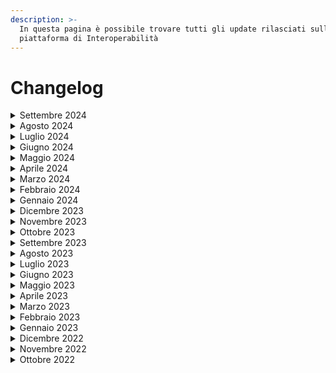 ```yaml
---
description: >-
  In questa pagina è possibile trovare tutti gli update rilasciati sulla
  piattaforma di Interoperabilità
---
```


# Changelog



<details>

<summary>Settembre 2024</summary>

### 1.0.108

**4 settembre**

* Fix al report per SEND
* Rilascio di attività propedeutiche per la migrazione verso la region di Milano di AWS

</details>

<details>

<summary>Agosto 2024</summary>

### 1.0.107

**23 agosto**

* Adeguamento infrastrutturale

### 1.0.106

**9 agosto**

* Bug fixing

### 1.0.105

**7 agosto**

* Bug fixing

</details>

<details>

<summary>Luglio 2024</summary>

### 1.0.104

**30 luglio**

* Bug fixing

### 1.0.103

**29 luglio**

* Bug fixing
* Possibilità di modificare la descrizione di un e-service già pubblicato
* Aggiunta di campi precompilati quando si va a creare una nuova versione di e-service
* Aggiunta link alle best practice per la nomenclatura degli e-service
* Aggiunta link all'OpenAPI checker
* Presenza del correlationID che viene esposto in caso di errore durante la pubblicazione di un e-service

### 1.0.102

**23 luglio**

* Bug fixing

### 1.0.101

**17 luglio**

* Bug fixing

### 1.0.100

**12 luglio**

* Bug fixing
* Adeguamento infrastrutturale

### 1.0.99

**2 luglio**

* Bug fixing
* Rilasciata la nuova feature di import / export degli e-service da un ambiente all'altro
* Rilasciata la nuova feature di invio di mail all'erogatore di un e-service come notifica quando c'è una richiesta di fruizione da approvare

</details>

<details>

<summary>Giugno 2024</summary>

### 1.0.98

**25 giugno**

* Bug fixing
* Aggiunta la possibilità di modificare la documentazione all'interno di e-service già pubblicati senza dover creare una nuova versione

### 1.0.97

**23 giugno**

* Bug fixing
* Adeguamento infrastrutturale

### 1.0.96

**19 giugno**

* Bug fixing

### 1.0.95

**17 giugno**

* Bug fixing

### 1.0.94

**5 giugno**

* Bug fixing

### 1.0.93

**4 giugno**

* Bug fixing

</details>

<details>

<summary>Maggio 2024</summary>

### 1.0.92

**30 maggio**

* Bug fixing
* Aggiunta possibilità di modificare la durata del voucher e le soglie di carico dell'e-service senza creare una nuova versione
* Integrazione di MixPanel e OneTrust sul sito PDND Interoperabilità
* Aggiunta la possibilità di clonare una finalità associandola ad un e-service differente da quello di partenza

### 1.0.91

**23 maggio**

* Bug fixing

### 1.0.90

**9 maggio**

* Bug fixing

### 1.0.89

**6 maggio**

* Bug fixing

</details>

<details>

<summary>Aprile 2024</summary>

### 1.0.88

**29 aprile**

* Adeguamento infrastrutturale
* Abilitazione per le assicurazioni estere all'entrata in piattaforma

### 1.0.87

**22 aprile**

* Bug fixing

### 1.0.86

**17 aprile**

* Aggiornamenti del back office

### 1.0.85

**9 aprile**

* Aggiornamento metriche pubbliche



</details>

<details>

<summary>Marzo 2024</summary>

### 1.0.84

**28 marzo**

* Bug fixing

### 1.0.83

**27 marzo**

* Bug fixing

### 1.0.82

**26 marzo**

* Bug fixing

### 1.0.81

**19 marzo**

* Bug fixing

### 1.0.80

**18 marzo**

* Bug fixing

### 1.0.79

**15 marzo**

* Aggiornamento metriche per pubblicazione su dashboard pubblica e open data

</details>

<details>

<summary>Febbraio 2024</summary>

### 1.0.78

**19 febbraio**

* Aggiunta degli attributi self-service (un utente di un ente autorizzato alla creazione di attributi certificati può crearli e assegnarli direttamente dalla UI)
* Aggiornamento metriche per la dashboard pubblica
* Bug fixing

### 1.0.77

**8 febbraio**

* Automazione per l'estrazione delle metriche relative ai token per la dashboard pubblica
* Bug fixing

</details>

<details>

<summary>Gennaio 2024</summary>

### 1.0.75 e 1.0.76

**26 gennaio**

* Bug fixing

### 1.0.74

**24 gennaio**

* Bug fixing

### 1.0.73

**16 gennaio**

* Bug fixing

### 1.0.72

**12 gennaio**

* Bug fixing

### 1.0.71

**11 gennaio**

* Bug fixing

### 1.0.70

**9 gennaio**

* Bug fixing

</details>

<details>

<summary>Dicembre 2023</summary>

### 1.0.69

**22 dicembre**

* Bug fixing

### 1.0.68

**20 dicembre**

* Bug fixing

### 1.0.67

**19 dicembre**

* Bug fixing

### 1.0.65 e 1.0.66

**15 dicembre**

* Bug fixing

### 1.0.64

**13 dicembre**

* Aggiornamento UX/UI di piattaforma
* Aggiunta dell’URL .well-known alla scheda e-service dell’erogatore
* Aggiunta alla documentazione della lezione di “Creazione chiavi”
* Aggiornamento del flusso di fruizione dell’e-service se è sospeso
* Aggiornamento della vista del catalogo pubblico
* Aggiornamento della vista del tool di debug del voucher
* Aggiornamento vista dell’elenco delle finalità di erogatore e fruitore
* Aggiornamento vista della singola finalità di erogatore e fruitore
* Aggiornamento vista dell’elenco delle richieste di fruizione dell’erogatore
* Aggiornamento vista dell’elenco degli e-service dell’erogatore
* Aggiornamento vista del singolo client
* Aggiornamento vista dell’elenco dei client
* Aggiornamento vista della creazione del client
* Aggiornamento vista della creazione dell’e-service
* Aggiornamento vista della singola chiave
* Aggiornamento vista della singola scheda dell’e-service di erogatore e fruitore
* Aggiornamento vista della singola richiesta di fruizione di erogatore e fruitore
* Aggiunta la possibilità di scaricare la documentazione tecnica dell’e-service dell’erogatore
* Bug fixing

### 1.0.63

**6 dicembre**

* Bug fixing

</details>

<details>

<summary>Novembre 2023</summary>

### 1.0.62

**14 novembre**

* Bug fixing

### 1.0.61

**13 novembre**

* Rilascio automazione generazione metriche giornaliere: pubblicazione e-service e abilitazione enti

### **1.0.60**

**6 novembre**

* Abilitazione per le assicurazioni all'entrata in piattaforma

</details>

<details>

<summary>Ottobre 2023</summary>

### 1.0.59

**25 ottobre**

* Bug fixing

### 1.0.58

**25 ottobre**

* Bug fixing

### 1.0.57

**23 ottobre**

* Bug fixing
* Rilascio della nuova funzione di erogazione inversa
* Abilitazione dell'Autorità Nazionale Anticorruzione alla piattaforma

### 1.0.56

**10 ottobre**

* Bug fixing

</details>

<details>

<summary>Settembre 2023</summary>

### 1.0.55

**27 settembre**

* Bug fixing

### 1.0.54

**18 settembre**

* Bug fixing

### 1.0.53

**15 settembre**

* Bug fixing
* Esposizione metriche e-service

### 1.0.52

**11 settembre**

* Aggiornamento vista crezione finalità
* Mail di contatto obbligatoria per tutti gli enti
* Bug fixing

</details>

<details>

<summary>Agosto 2023</summary>

### 1.0.51

**3 agosto**

* Bug fixing

### 1.0.50

**2 agosto**

* Bug fixing

</details>

<details>

<summary>Luglio 2023</summary>

### 1.0.49

**31 luglio**

* Aggiornamento UI (gestione attributi, form analisi del rischio, intestazioni)
* Segnalazione dell’ambiente nel quale l’utente si trova
* Segnalazione delle finestre di maintenance direttamente all’interno del prodotto
* Aggiunta del tool per permettere agli utenti di debuggare la client assertion in autonomia
* Esportazione date mancanti
* Obbligo di indicare se la finalità è a titolo gratuito o oneroso&#x20;
* Possibilità di inserire la data di scadenza per gli attributi verificati
* Archiviazione manuale della richiesta di fruizione (lato fruitore)
* Bug fixing

### 1.0.48

**14 luglio**

* Rilascio del nuovo [catalogo degli e-service](https://www.interop.pagopa.it/catalogo) sul sito di Interoperabilità

### 1.0.47

**7 luglio**

* Allineamento e aggiornamento delle dashboard su [https://www.interop.pagopa.it/numeri](https://www.interop.pagopa.it/numeri)

### 1.0.46

**4 luglio**

* Bug fixing
* Aggiornamento di feature degli attributi all'interno di un e-service

</details>

<details>

<summary>Giugno 2023</summary>

### 1.0.45

**22 giugno**

* Bug fixing

### 1.0.44

**20 giugno**

* Aggiunta attributo certificato Pubbliche Amministrazioni
* Bug fixing

### 1.0.43

**9 giugno**

* Bug fixing

</details>

<details>

<summary>Maggio 2023</summary>

### 1.0.42

**25 maggio**

* Adeguamento infrastrutturale

### 1.0.41

**25 maggio**

* Bug fixing

### 1.0.40

**22 maggio**

* Supporto alla gestione delle chiavi pubbliche
* Aggiunta la possibilità di inserire informazione pseudoanonimizzate all’interno del token
* Adeguamento infrastrutturale

### 1.0.39

**22 maggio**

* Bug fixing
* ID API visibili in UI
* Aggiunta la possibilità di selezionare un ente come attributo certificato
* Aggiunta la possibilità di trasmettere e tracciare dati complementari alla richiesta

</details>

<details>

<summary>Aprile 2023</summary>

### 1.0.38

**26 aprile**

* Bug fixing

### 1.0.37

**17 aprile**

* Bug fixing
* Aggiunta la possibilità di cambio prodotto PagoPA
* Aggiunta la possibilità di cambio Operatore
* Aggiornate le viste come Operatore sicurezza o Operatore API
* Aggiornato funzionamento dei filtri
* Aggiornamento UI catalogo e-service
* Aggiornamento UI guida ottenimento voucher
* Aggiornamento UI guida di generazione chiave pubblica

</details>

<details>

<summary>Marzo 2023</summary>

### **2 marzo**

* Rilascio in produzione del nuovo ambiente di Collaudo che sostituisce quello di Test e permette maggiori funzionalità
* Rilascio della nuova [dashboard](https://www.interop.pagopa.it/numeri) sulle metriche di PDND Interoperabilità

</details>

<details>

<summary>Febbraio 2023</summary>

### 1.0.36

**28 febbraio**

* Bug fixing

### 1.0.35

**28 febbraio**

* Bug fixing

### 1.0.34

**27 febbraio**

* Bug fixing

### 1.0.33

**23 febbraio**

* Bug fixing

### 1.0.32

**21 febbraio**

* Bug fixing
* Supporto a listing degli e-service con paginazione e filtri
* Supporto a listing delle richieste di fruizione con paginazione e filtri
* Supporto a listing delle finalità con paginazione e filtri
* Estensione API backend for frontend
* Predisposizione del flusso per i report sulle metriche della PDND Interoperabilità
* Predisposizione del flusso per le metriche PAdigitale
* Predisposizione del flusso per le metriche destinate alla dashboard
* Miglioramenti gestione errori al primo caricamento dell'applicativo
* Aggiornamento UI catalogo e-service
* Aggiunta memorizzazione della finalità selezionata nella selezione del primo step delle istruzioni per l'ottenimento voucher
* Aggiunta di restrizioni sui caratteri minimi in vari campi di input
* Rimozione dei campi "id della fonte autoritativa" e "nome della fonte autoritativa" dagli attributi in creazione e lettura

### 1.0.31

**8 febbraio**

* Bug fixing

</details>

<details>

<summary>Gennaio 2023</summary>

### 1.0.30

**26 gennaio**

* Bug fixing

### 1.0.29

**23 gennaio**

* Supporto alla mail di contatto dell'ente erogatore
* Supporto al listing e nuovo design del catalogo e-service &#x20;
* Supporto alla nuova scheda "Anagrafica Ente"
* Aggiunta URL e-service ad API di recupero e-service
* Aggiunta della sezione "Link utili" nella pagina di dettaglio dell'e-service
* Bug fixing
* Internal enhancement
* Migliorato il feedback di caricamento dati

### 1.0.28

**9 gennaio**

* Bug fixing

</details>

<details>

<summary>Dicembre 2022</summary>

### 1.0.27

**29 dicembre**

* Aggiunto un nuovo processo per la generazione delle metriche per PA-Digitale

### 1.0.26

**21 dicembre**

* Bug fixing

</details>

<details>

<summary>Novembre 2022</summary>

### 1.0.25

**17 novembre**

* Bug fixing

### 1.0.24

**16 novembre**

* Bug fixing

### 1.0.23

**10 novembre**

* Integrazione per le notifiche di eventi relativi agli e-service
* Aggiornata vista di accettazione termini di servizio
* Bug fixing

### 1.0.22

**3 novembre**

* Ordinamento campi della sezione analisi del rischio
* Bug fixing

</details>

<details>

<summary>Ottobre 2022</summary>

### **1.0.21**

**28 ottobre**

* Aggiunta del messaggio che il fruitore di un e-service può inviare all'erogatore durante la richiesta di fruizione
* Aggiunta possibilità di scaricare documenti richieste di fruizione
* Aggiunta pagina di informazioni Anagrafica Ente attivo in sessione
* Aggiunta possibilità di revoca attributi dichiarati
* Aggiunta possibilità di download documento analisi di rischio
* Rimossa pagina di gestione operatori API
* Aggiunto link nella navigazione laterale che porta alla gestione degli operatori API in Self Care
* Semplificato form di analisi del rischio
* Bug fixing

### 1.0.20

**18 ottobre**

* Rilascio in produzione della piattaforma
* Gestione attributi certificati (assegnamento e revoca)
* Gestione attributi dichiarati (assegnamento e revoca)&#x20;
* Gestione attributi verificati (assegnamento e revoca)&#x20;
* Estensione del ciclo di vita della richiesta di fruizione: bozza, pubblicazione e rifiuto di una richiesta&#x20;
* Generazione e download del documento di richiesta di fruizione
* Aggiunta alla richiesta di fruizione della documentazione integrativa del fruitore&#x20;
* Rate limiting API
* L'erogatore può iscriversi come fruitore ad un proprio e-service&#x20;
* Aggiunta feature per consentire all'erogatore di gestire manualmente l'attivazione di una richiesta di fruizione&#x20;
* Bug fixing&#x20;
* Apertura ambiente di test&#x20;
* Security improvements

</details>
